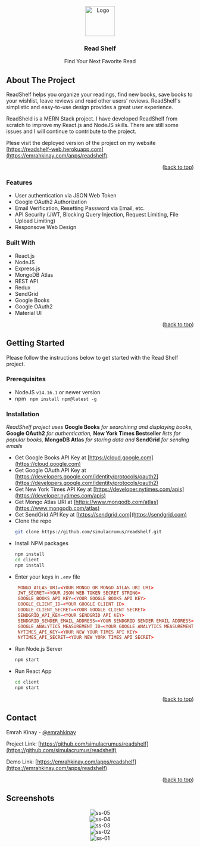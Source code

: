 <!-- Author: Emrah Kinay -->
<a name="readme-top"></a>
<br />
<div align="center">
  <a href="https://emrahkinay.com/apps/readshelf">
    <img src="https://emrahkinay.com/apps/readshelf/logo128.png" alt="Logo" width="80" height="80">
  </a>
  <h3 align="center">Read Shelf</h3>
  <p align="center">Find Your Next Favorite Read</p>
</div>

## About The Project

ReadShelf helps you organize your readings, find new books, save books to your wishlist, leave reviews and read other users' reviews. ReadShelf's simplistic and easy-to-use design provides a great user experience.

ReadSheld is a MERN Stack project. I have developed ReadShelf from scratch to improve my React.js and NodeJS skills. There are still some issues and I will continue to contribute to the project.

Plese visit the deployed version of the project on my website [https://readshelf-web.herokuapp.com](https://emrahkinay.com/apps/readshelf).

<p align="right">(<a href="#readme-top">back to top</a>)</p>

### Features

* User authentication via JSON Web Token
* Google OAuth2 Authorization
* Email Verification, Resetting Password via Email, etc.
* API Security (JWT, Blocking Query Injection, Request Limiting, File Upload Limiting)
* Responsove Web Design

### Built With

* React.js
* NodeJS
* Express.js
* MongoDB Atlas
* REST API
* Redux
* SendGrid
* Google Books
* Google OAuth2
* Material UI

<p align="right">(<a href="#readme-top">back to top</a>)</p>

## Getting Started

Please follow the instructions below to get started with the Read Shelf project.

### Prerequisites
* NodeJS ```v14.16.1``` or newer version
* npm ``` npm install npm@latest -g```

### Installation
_ReadShelf project uses_ **Google Books** _for searchinng and displaying books,_ **Google OAuth2** _for authentication,_ **New York Times Bestseller** _lists for popular books,_ **MongoDB Atlas** _for storing data and_ **SendGrid** _for sending emails_

* Get Google Books API Key at [https://cloud.google.com](https://cloud.google.com)
* Get Google OAuth API Key at [https://developers.google.com/identity/protocols/oauth2](https://developers.google.com/identity/protocols/oauth2)
* Get New York Times API Key at [https://developer.nytimes.com/apis](https://developer.nytimes.com/apis)
* Get Mongo Atlas URI at [https://www.mongodb.com/atlas](https://www.mongodb.com/atlas)
* Get SendGrid API Key at [https://sendgrid.com](https://sendgrid.com)
* Clone the repo
   ```sh
   git clone https://github.com/simulacrumus/readshelf.git
   ```
* Install NPM packages
   ```sh
   npm install
   cd client
   npm install
   ```
* Enter your keys in `.env` file
   ```conf
    MONGO_ATLAS_URI=<YOUR MONGO OR MONGO ATLAS URI URI>
    JWT_SECRET=<YOUR JSON WEB TOKEN SECRET STRING>
    GOOGLE_BOOKS_API_KEY=<YOUR GOOGLE BOOKS API KEY>
    GOOGLE_CLIENT_ID=<YOUR GOOGLE CLIENT ID>
    GOOGLE_CLIENT_SECRET=<YOUR GOOGLE CLIENT SECRET>
    SENDGRID_API_KEY=<YOUR SENDGRID API KEY>
    SENDGRID_SENDER_EMAIL_ADDRESS=<YOUR SENDGRID SENDER EMAIL ADDRESS>
    GOOGLE_ANALYTICS_MEASUREMENT_ID=<YOUR GOOGLE ANALYTICS MEASUREMENT ID>
    NYTIMES_API_KEY=<YOUR NEW YOUR TIMES API KEY>
    NYTIMES_API_SECRET=<YOUR NEW YORK TIMES API SECRET>
   ```
* Run Node.js Server
    ```sh
   npm start
   ```
* Run React App
    ```sh
   cd client
   npm start
   ```

<p align="right">(<a href="#readme-top">back to top</a>)</p>

## Contact

Emrah Kinay - [@emrahkinay](https://www.linkedin.com/in/emrahkinay/)

Project Link: [https://github.com/simulacrumus/readshelf](https://github.com/simulacrumus/readshelf)

Demo Link: [https://emrahkinay.com/apps/readshelf](https://emrahkinay.com/apps/readshelf)

<p align="right">(<a href="#readme-top">back to top</a>)</p>

## Screenshots

<div align="center">
   <img src="https://raw.githubusercontent.com/simulacrumus/ReadShelf/master/ss/readshelf-ss-05.png" alt="ss-05">
</div>

<div align="center">
   <img src="https://raw.githubusercontent.com/simulacrumus/ReadShelf/master/ss/readshelf-ss-04.png" alt="ss-04">
</div>

<div align="center">
   <img src="https://raw.githubusercontent.com/simulacrumus/ReadShelf/master/ss/readshelf-ss-03.png" alt="ss-03">
</div>

<div align="center">
   <img src="https://raw.githubusercontent.com/simulacrumus/ReadShelf/master/ss/readshelf-ss-02.png" alt="ss-02">
</div>

<div align="center">
   <img src="https://raw.githubusercontent.com/simulacrumus/ReadShelf/master/ss/readshelf-ss-01.png" alt="ss-01">
</div>

